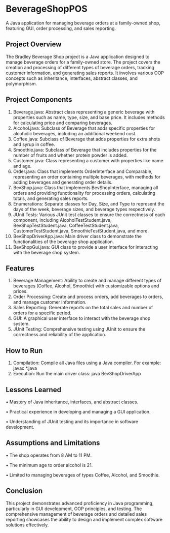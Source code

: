 # BeverageShopPOS
A Java application for managing beverage orders at a family-owned shop, featuring GUI, order processing, and sales reporting.

## Project Overview
The Bradley Beverage Shop project is a Java application designed to manage beverage orders for a family-owned store. The project covers the creation and processing of different types of beverage orders, tracking customer information, and generating sales reports. It involves various OOP concepts such as inheritance, interfaces, abstract classes, and polymorphism.

## Project Components
1.	Beverage.java: Abstract class representing a generic beverage with properties such as name, type, size, and base price. It includes methods for calculating price and comparing beverages.
2.	Alcohol.java: Subclass of Beverage that adds specific properties for alcoholic beverages, including an additional weekend cost.
3.	Coffee.java: Subclass of Beverage that adds properties for extra shots and syrup in coffee.
4.	Smoothie.java: Subclass of Beverage that includes properties for the number of fruits and whether protein powder is added.
5.	Customer.java: Class representing a customer with properties like name and age.
6.	Order.java: Class that implements OrderInterface and Comparable, representing an order containing multiple beverages, with methods for adding beverages and generating order details.
7.	BevShop.java: Class that implements BevShopInterface, managing all orders and providing functionality for processing orders, calculating totals, and generating sales reports.
8.	Enumerations: Separate classes for Day, Size, and Type to represent the days of the week, beverage sizes, and beverage types respectively.
9.	JUnit Tests: Various JUnit test classes to ensure the correctness of each component, including AlcoholTestStudent.java, BevShopTestStudent.java, CoffeeTestStudent.java, CustomerTestStudent.java, SmoothieTestStudent.java, and more.
10.	BevShopDriverApp.java: Main driver class to demonstrate the functionalities of the beverage shop application.
11.	BevShopGui.java: GUI class to provide a user interface for interacting with the beverage shop system.

## Features
1.	Beverage Management: Ability to create and manage different types of beverages (Coffee, Alcohol, Smoothie) with customizable options and prices.
2.	Order Processing: Create and process orders, add beverages to orders, and manage customer information.
3.	Sales Reporting: Generate reports on the total sales and number of orders for a specific period.
4.	GUI: A graphical user interface to interact with the beverage shop system.
5.	JUnit Testing: Comprehensive testing using JUnit to ensure the correctness and reliability of the application.

## How to Run
1.	Compilation: Compile all Java files using a Java compiler. For example:
javac *.java
2.	Execution: Run the main driver class:
java BevShopDriverApp

## Lessons Learned
•	Mastery of Java inheritance, interfaces, and abstract classes.

•	Practical experience in developing and managing a GUI application.

•	Understanding of JUnit testing and its importance in software development.

## Assumptions and Limitations
•	The shop operates from 8 AM to 11 PM.

•	The minimum age to order alcohol is 21.

•	Limited to managing beverages of types Coffee, Alcohol, and Smoothie.


## Conclusion
This project demonstrates advanced proficiency in Java programming, particularly in GUI development, OOP principles, and testing. The comprehensive management of beverage orders and detailed sales reporting showcases the ability to design and implement complex software solutions effectively.
